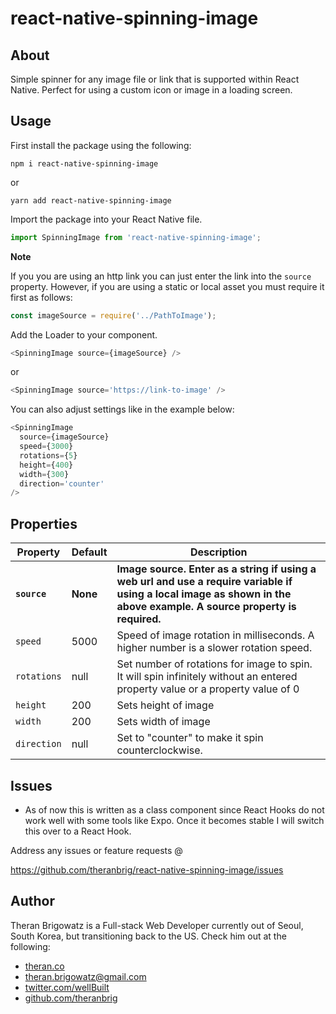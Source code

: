 # react-native-spinning-image

## About

Simple spinner for any image file or link that is supported within React Native. Perfect for using a custom icon or image in a loading screen.

## Usage

First install the package using the following:

```ssh
npm i react-native-spinning-image
```

or

```ssh
yarn add react-native-spinning-image
```

Import the package into your React Native file.

```js
import SpinningImage from 'react-native-spinning-image';
```

**Note**

If you you are using an http link you can just enter the link into the `source` property. However, if you are using a static or local asset you must require it first as follows:

```js
const imageSource = require('../PathToImage');
```

Add the Loader to your component.

```js
<SpinningImage source={imageSource} />
```

or

```js
<SpinningImage source='https://link-to-image' />
```

You can also adjust settings like in the example below:

```js
<SpinningImage
  source={imageSource}
  speed={3000}
  rotations={5}
  height={400}
  width={300}
  direction='counter'
/>
```

## Properties

| Property     | Default  | Description                                                                                                                                                   |
| ------------ | -------- | ------------------------------------------------------------------------------------------------------------------------------------------------------------- |
| **`source`** | **None** | **Image source. Enter as a string if using a web url and use a require variable if using a local image as shown in the above example. A source property is required.** |
| `speed`      | 5000     | Speed of image rotation in milliseconds. A higher number is a slower rotation speed.                                                                          |
| `rotations`  | null     | Set number of rotations for image to spin. It will spin infinitely without an entered property value or a property value of 0                                 |
| `height`     | 200      | Sets height of image                                                                                                                                          |
| `width`      | 200      | Sets width of image                                                                                                                                           |
| `direction`  | null     | Set to "counter" to make it spin counterclockwise.                                                                                                            |

## Issues

- As of now this is written as a class component since React Hooks do not work well with some tools like Expo.  Once it becomes stable I will switch this over to a React Hook.

Address any issues or feature requests @

https://github.com/theranbrig/react-native-spinning-image/issues

## Author

Theran Brigowatz is a Full-stack Web Developer currently out of Seoul, South Korea, but transitioning back to the US. Check him out at the following:

- [theran.co](https://www.theran.co)
- theran.brigowatz@gmail.com
- [twitter.com/wellBuilt](https://www.twitter.com/wellBuilt)
- [github.com/theranbrig](https://www.github.com/theranbrig)
